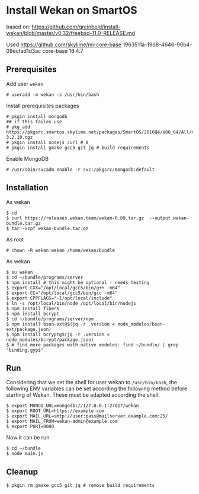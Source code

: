 # Install Wekan on SmartOS

based on: https://github.com/greinbold/install-wekan/blob/master/v0.32/freebsd-11.0-RELEASE.md

Used https://github.com/skylime/mi-core-base 1963511a-19d8-4646-90b4-09ecfad1d3ac  core-base 16.4.7

## Prerequisites

Add user `wekan`

	# useradd -m wekan -s /usr/bin/bash

Install prerequisites packages

	# pkgin install mongodb
	## if this failes use
	# pkg_add https://pkgsrc.smartos.skylime.net/packages/SmartOS/2016Q4/x86_64/All/mongodb-3.2.10.tgz
	# pkgin install nodejs curl # 8
	# pkgin install gmake gcc5 git jq # build requirements

Enable MongoDB

	# /usr/sbin/svcadm enable -r svc:/pkgsrc/mongodb:default

## Installation

As wekan

	$ cd
	$ curl https://releases.wekan.team/wekan-0.89.tar.gz  --output wekan-bundle.tar.gz
	$ tar -xzpf wekan-bundle.tar.gz

As root

	# chown -R wekan:wekan /home/wekan/bundle

As wekan

	$ su wekan
	$ cd ~/bundle/programs/server
	$ npm install # this might be optional - needs testing
	$ export CXX="/opt/local/gcc5/bin/g++ -m64"
	$ export CC="/opt/local/gcc5/bin/gcc -m64"
	$ export CPPFLAGS="-I/opt/local/include"
	$ ln -s /opt/local/bin/node /opt/local/bin/nodejs
	$ npm install fibers 
	$ npm install bcrypt
	$ cd ~/bundle/programs/server/npm
	$ npm install bson-ext@$(jq -r .version < node_modules/bson-ext/package.json)
	$ npm install bcrypt@$(jq -r .version < node_modules/bcrypt/package.json)
	$ # find more packages with native modules: find ~/bundle/ | grep "binding.gyp$"

## Run

Considering that we set the shell for user wekan to `/usr/bin/bash`, the following ENV variables can be set according the following method before starting of Wekan. These must be adapted according the shell.

	$ export MONGO_URL=mongodb://127.0.0.1:27017/wekan
	$ export ROOT_URL=https://example.com
	$ export MAIL_URL=smtp://user:pass@mailserver.example.com:25/
	$ export MAIL_FROM=wekan-admin@example.com
	$ export PORT=8080

Now it can be run

	$ cd ~/bundle
	$ node main.js

## Cleanup

	$ pkgin rm gmake gcc5 git jq # remove build requirements